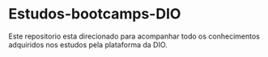 # Estudos-bootcamps-DIO
Este  repositorio esta direcionado para acompanhar todo os conhecimentos adquiridos nos estudos pela plataforma da DIO.
